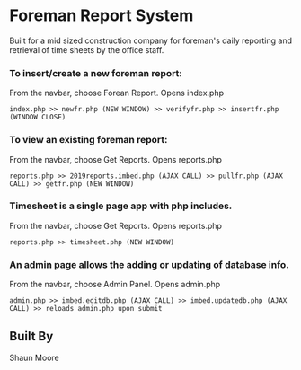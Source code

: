 # Foreman Report System
Built for a mid sized construction company for foreman's daily reporting and retrieval of time sheets by the office staff.


### To insert/create a new foreman report:
From the navbar, choose Forean Report. Opens index.php
```
index.php >> newfr.php (NEW WINDOW) >> verifyfr.php >> insertfr.php (WINDOW CLOSE)
```


### To view an existing foreman report:
From the navbar, choose Get Reports. Opens reports.php
```
reports.php >> 2019reports.imbed.php (AJAX CALL) >> pullfr.php (AJAX CALL) >> getfr.php (NEW WINDOW)
```


### Timesheet is a single page app with php includes.
From the navbar, choose Get Reports. Opens reports.php
```
reports.php >> timesheet.php (NEW WINDOW)
```


### An admin page allows the adding or updating of database info.
From the navbar, choose Admin Panel. Opens admin.php
```
admin.php >> imbed.editdb.php (AJAX CALL) >> imbed.updatedb.php (AJAX CALL) >> reloads admin.php upon submit
```


## Built By
Shaun Moore